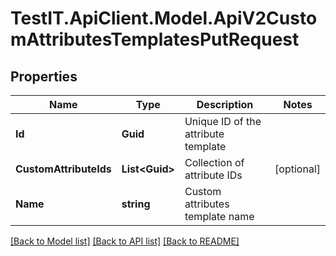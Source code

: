 # TestIT.ApiClient.Model.ApiV2CustomAttributesTemplatesPutRequest

## Properties

Name | Type | Description | Notes
------------ | ------------- | ------------- | -------------
**Id** | **Guid** | Unique ID of the attribute template | 
**CustomAttributeIds** | **List&lt;Guid&gt;** | Collection of attribute IDs | [optional] 
**Name** | **string** | Custom attributes template name | 

[[Back to Model list]](../README.md#documentation-for-models) [[Back to API list]](../README.md#documentation-for-api-endpoints) [[Back to README]](../README.md)

